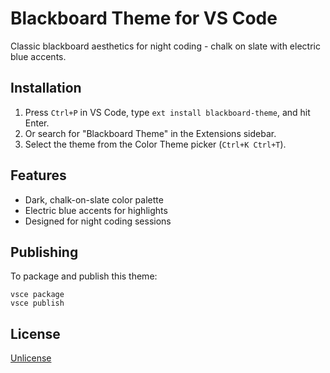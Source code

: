 # Blackboard Theme for VS Code

Classic blackboard aesthetics for night coding - chalk on slate with electric blue accents.

## Installation

1. Press `Ctrl+P` in VS Code, type `ext install blackboard-theme`, and hit Enter.
2. Or search for "Blackboard Theme" in the Extensions sidebar.
3. Select the theme from the Color Theme picker (`Ctrl+K Ctrl+T`).

## Features
- Dark, chalk-on-slate color palette
- Electric blue accents for highlights
- Designed for night coding sessions

## Publishing
To package and publish this theme:

```
vsce package
vsce publish
```

## License
[Unlicense](https://unlicense.org)
